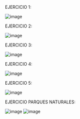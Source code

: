 EJERCICIO 1:

![image](https://user-images.githubusercontent.com/76475912/107360874-d12f0f80-6ad6-11eb-9760-1bdfdb6f4d82.png)

EJERCICIO 2:

![image](https://user-images.githubusercontent.com/76475912/107360980-f3289200-6ad6-11eb-9a6b-b798a9eadb60.png)

EJERCICIO 3:

![image](https://user-images.githubusercontent.com/76475912/107361045-0cc9d980-6ad7-11eb-8394-d98bf7016eb8.png)

EJERCICIO 4:

![image](https://user-images.githubusercontent.com/76475912/107361094-1f441300-6ad7-11eb-8c59-dcead569ca23.png)

EJERCICIO 5:

![image](https://user-images.githubusercontent.com/76475912/107361144-31be4c80-6ad7-11eb-8e30-9aca8031285a.png)

EJERCICIO PARQUES NATURALES:

![image](https://user-images.githubusercontent.com/76475912/107361202-48fd3a00-6ad7-11eb-9af6-99d6c221da60.png)
![image](https://user-images.githubusercontent.com/76475912/107361257-616d5480-6ad7-11eb-8e4a-d1398cabfefc.png)
